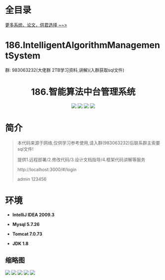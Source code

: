 # 全目录

[更多系统、论文，供君选择 ~~>](https://www.bitwise.net.cn)

# 186.IntelligentAlgorithmManagementSystem

<p>群: 983063232(大佬群 2TB学习资料,讲解)(入群获取sql文件)</p>

<p><h1 align="center">186.智能算法中台管理系统</h1></p>


<p align="center">
	<img src="https://img.shields.io/badge/jdk-1.8-orange.svg"/>
    <img src="https://img.shields.io/badge/springboot-5.x-lightgrey.svg"/>
    <img src="https://img.shields.io/badge/vue-3.x-blue.svg"/>
    <img src="https://img.shields.io/badge/mybatis-5.x-yellow.svg"/>
</p>

# 简介


> 本代码来源于网络,仅供学习参考使用,请入群(983063232)后联系群主索要sql文件!
>
> 提供1.远程部署/2.修改代码/3.设计文档指导/4.框架代码讲解等服务
>
> http://localhost:3000/#/login
>
> admin 123456
>



# 环境

- <b>IntelliJ IDEA 2009.3</b>

- <b>Mysql 5.7.26</b>

- <b>Tomcat 7.0.73</b>

- <b>JDK 1.8</b>




## 缩略图

![](https://bitwise.oss-cn-heyuan.aliyuncs.com/2024/9/10/9bb019ac-d4b9-40f0-8fb8-5ff0da4d87f1.png)
![](https://bitwise.oss-cn-heyuan.aliyuncs.com/2024/9/10/7da0f0a4-be67-452c-ae11-b2c2f35b4598.png)
![](https://bitwise.oss-cn-heyuan.aliyuncs.com/2024/9/10/f415f21c-5559-4fb0-b797-c9505d51715d.png)
![](https://bitwise.oss-cn-heyuan.aliyuncs.com/2024/9/10/ab4c01a0-1a65-4a5c-98c9-5d3b9170a415.png)
![](https://bitwise.oss-cn-heyuan.aliyuncs.com/2024/9/10/c4a29005-3613-4c3a-9473-6f0a584c65ef.png)





